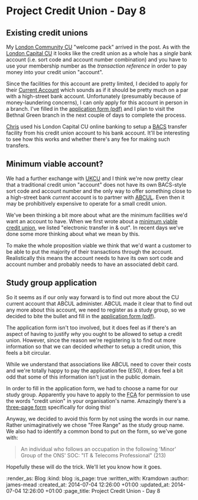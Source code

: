 Project Credit Union - Day 8
============================

## Existing credit unions

My [London Community CU][] "welcome pack" arrived in the post. As with the [London Capital CU][] it looks like the credit union as a whole has a _single_ bank account (i.e. sort code and account number combination) and you have to use your membership number as the _transaction reference_ in order to pay money into your credit union "account". 

Since the facilities for this account are pretty limited, I decided to apply for their [Current Account][] which sounds as if it should be pretty much on a par with a high-street bank account. Unfortunately (presumably because of money-laundering concerns), I can only apply for this account in person in a branch. I've filled in the [application form (pdf)][] and I plan to visit the Bethnal Green branch in the next couple of days to complete the process.

[Chris][] used his London Capital CU online banking to setup a [BACS][] transfer facility from his credit union account to his bank account. It'll be interesting to see how this works and whether there's any fee for making such transfers.

## Minimum viable account?

We had a further exchange with [UKCU][] and I think we're now pretty clear that a traditional credit union "account" does not have its own BACS-style sort code and account number and the only way to offer something close to a high-street bank _current_ account is to partner with [ABCUL][]. Even then it may be prohibitively expensive to operate for a small credit union.

We've been thinking a bit more about what are the minimum facilities we'd want an account to have. When we first wrote about a [minimum viable credit union][], we listed "electronic transfer in & out". In recent days we've done some more thinking about what we mean by this.

To make the whole proposition viable we think that we'd want a customer to be able to put the majority of their transactions through the account. Realistically this means the account needs to have its own sort code and account number and probably needs to have an associated debit card.

## Study group application

So it seems as if our only way forward is to find out more about the CU current account that ABCUL administer. ABCUL made it clear that to find out any more about this account, we need to register as a study group, so we decided to bite the bullet and fill in the [application form (pdf)][ABCUL application form].

The application form isn't too involved, but it does feel as if there's an aspect of having to justify _why_ you ought to be allowed to setup a credit union. However, since the reason we're registering is to find out more information so that we can decided _whether_ to setup a credit union, this feels a bit circular. 

While we understand that associations like ABCUL need to cover their costs and we're totally happy to pay the application fee (£50), it does feel a bit odd that some of this information isn't just in the public domain.

In order to fill in the application form, we had to choose a name for our study group. Apparently you have to apply to the [FCA][] for permission to use the words "credit union" in your organisation's name. Amazingly there's a [three-page form][FCA credit union use of words form] specifically for doing this!

Anyway, we decided to avoid this form by not using the words in our name. Rather unimaginatively we chose "Free Range" as the study group name. We also had to identify a common bond to put on the form, so we've gone with:

> An individual who follows an occupation in the following 'Minor' Group of the ONS' SOC: "IT & Telecoms Professional" (213)

Hopefully these will do the trick. We'll let you know how it goes.


[London Community CU]: http://londoncu.co.uk/
[London Capital CU]: http://www.credit-union.coop/
[Current Account]: http://londoncu.co.uk/?page_id=106
[Chris]: /chris-roos
[application form (pdf)]: http://londoncu.co.uk/wp-content/uploads/2011/07/LCCU-Current-Account-App2.pdf
[UKCU]: http://www.ukcu.coop/
[BACS]: http://en.wikipedia.org/wiki/BACS
[ABCUL]: http://www.abcul.org/
[ABCUL application form]: http://abcul.org/filegrab/documents/16b49a328194f46d3af8d2e329f5de66/StudyGroupApplicationform.PDF
[minimum viable credit union]: /project-credit-union-day-1#minimum-viable-credit-union
[FCA credit union use of words form]: http://www.fca.org.uk/static/fca/documents/forms/credit-union-use-of-words.doc
[FCA]: http://www.fca.org.uk/

:render_as: Blog
:kind: blog
:is_page: true
:written_with: Kramdown
:author: james-mead
:created_at: 2014-07-04 12:26:00 +01:00
:updated_at: 2014-07-04 12:26:00 +01:00
:page_title: Project Credit Union - Day 8
